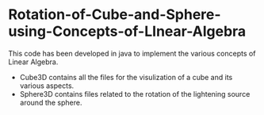 # Rotation-of-Cube-and-Sphere-using-Concepts-of-LInear-Algebra

This code has been developed in java to implement the various concepts of Linear Algebra.

- Cube3D contains all the files for the visulization of a cube and its various aspects.
- Sphere3D contains files related to the rotation of the lightening source around the sphere.
